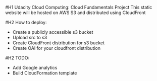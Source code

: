 #H1 Udacity Cloud Computing: Cloud Fundamentals Project
 This static website will be hosted on AWS S3 and distributed using CloudFront

#H2 How to deploy:
 - Create a publicly accessible s3 bucket
 - Upload src to s3
 - Create CloudFront distribution for s3 bucket
 - Create OAI for your cloudfront distribution

#H2 TODO:
 - Add Google analytics
 - Build CloudFormation template
